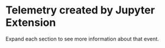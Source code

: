 # Telemetry created by Jupyter Extension

Expand each section to see more information about that event.

